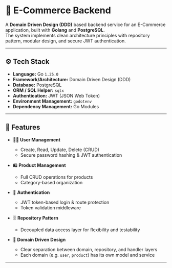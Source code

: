# 🛒 E-Commerce Backend

A **Domain Driven Design (DDD)** based backend service for an E-Commerce application, built with **Golang** and **PostgreSQL**.  
The system implements clean architecture principles with repository pattern, modular design, and secure JWT authentication.

---

## ⚙️ Tech Stack

- **Language:** Go `1.25.0`
- **Framework/Architecture:** Domain Driven Design (DDD)
- **Database:** PostgreSQL
- **ORM / SQL Helper:** `sqlx`
- **Authentication:** JWT (JSON Web Token)
- **Environment Management:** `godotenv`
- **Dependency Management:** Go Modules

---

## 🧩 Features

- 🧍‍♂️ **User Management**
  - Create, Read, Update, Delete (CRUD)
  - Secure password hashing & JWT authentication

- 🛍 **Product Management**
  - Full CRUD operations for products
  - Category-based organization

- 🔐 **Authentication**
  - JWT token-based login & route protection
  - Token validation middleware

- 🗄 **Repository Pattern**
  - Decoupled data access layer for flexibility and testability

- 🧠 **Domain Driven Design**
  - Clear separation between domain, repository, and handler layers
  - Each domain (e.g. `user`, `product`) has its own model and service

---
